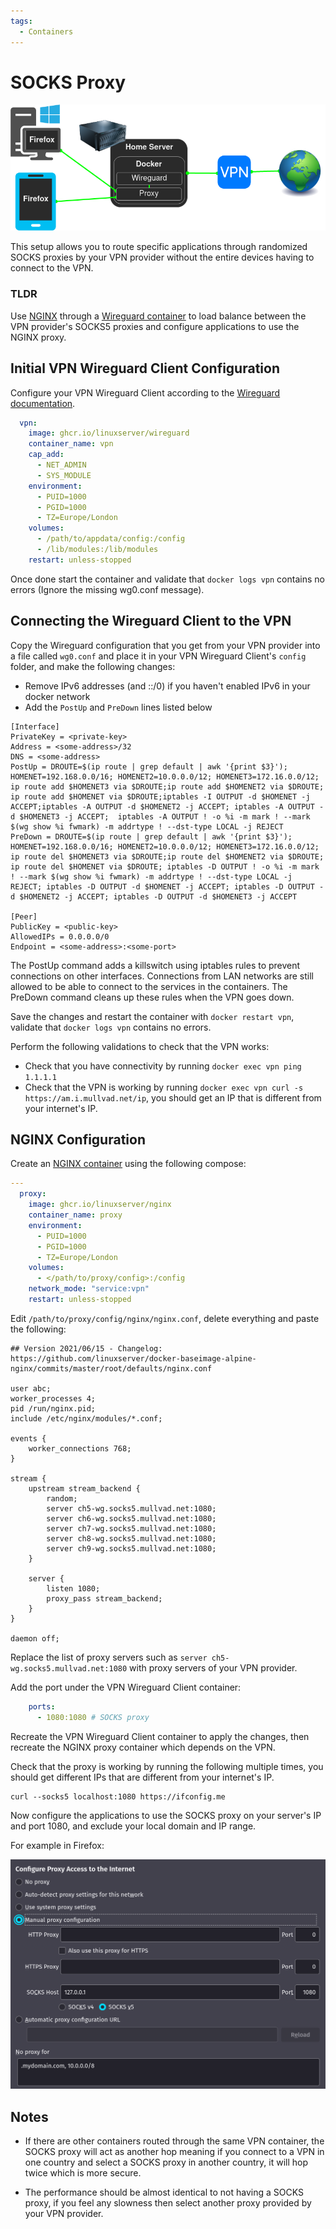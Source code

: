 ```yaml
---
tags:
  - Containers
---
```


# SOCKS Proxy
![socks](images/socks.png)

This setup allows you to route specific applications through randomized SOCKS proxies by your VPN provider without the entire devices having to connect to the VPN.

### TLDR

Use [NGINX](https://github.com/linuxserver/docker-nginx) through a [Wireguard container](https://github.com/linuxserver/docker-wireguard) to load balance between the VPN provider's SOCKS5 proxies and configure applications to use the NGINX proxy.

## Initial VPN Wireguard Client Configuration

Configure your VPN Wireguard Client according to the [Wireguard documentation](https://github.com/linuxserver/docker-wireguard).

```YAML
  vpn:
    image: ghcr.io/linuxserver/wireguard
    container_name: vpn
    cap_add:
      - NET_ADMIN
      - SYS_MODULE
    environment:
      - PUID=1000
      - PGID=1000
      - TZ=Europe/London
    volumes:
      - /path/to/appdata/config:/config
      - /lib/modules:/lib/modules
    restart: unless-stopped
```

Once done start the container and validate that `docker logs vpn` contains no errors (Ignore the missing wg0.conf message).

## Connecting the Wireguard Client to the VPN

Copy the Wireguard configuration that you get from your VPN provider into a file called `wg0.conf` and place it in your VPN Wireguard Client's `config` folder, and make the following changes:

- Remove IPv6 addresses (and ::/0) if you haven't enabled IPv6 in your docker network
- Add the `PostUp` and `PreDown` lines listed below
```Nginx
[Interface]
PrivateKey = <private-key>
Address = <some-address>/32
DNS = <some-address>
PostUp = DROUTE=$(ip route | grep default | awk '{print $3}'); HOMENET=192.168.0.0/16; HOMENET2=10.0.0.0/12; HOMENET3=172.16.0.0/12; ip route add $HOMENET3 via $DROUTE;ip route add $HOMENET2 via $DROUTE; ip route add $HOMENET via $DROUTE;iptables -I OUTPUT -d $HOMENET -j ACCEPT;iptables -A OUTPUT -d $HOMENET2 -j ACCEPT; iptables -A OUTPUT -d $HOMENET3 -j ACCEPT;  iptables -A OUTPUT ! -o %i -m mark ! --mark $(wg show %i fwmark) -m addrtype ! --dst-type LOCAL -j REJECT
PreDown = DROUTE=$(ip route | grep default | awk '{print $3}'); HOMENET=192.168.0.0/16; HOMENET2=10.0.0.0/12; HOMENET3=172.16.0.0/12; ip route del $HOMENET3 via $DROUTE;ip route del $HOMENET2 via $DROUTE; ip route del $HOMENET via $DROUTE; iptables -D OUTPUT ! -o %i -m mark ! --mark $(wg show %i fwmark) -m addrtype ! --dst-type LOCAL -j REJECT; iptables -D OUTPUT -d $HOMENET -j ACCEPT; iptables -D OUTPUT -d $HOMENET2 -j ACCEPT; iptables -D OUTPUT -d $HOMENET3 -j ACCEPT

[Peer]
PublicKey = <public-key>
AllowedIPs = 0.0.0.0/0
Endpoint = <some-address>:<some-port>
```
The PostUp command adds a killswitch using iptables rules to prevent connections on other interfaces. Connections from LAN networks are still allowed to be able to connect to the services in the containers.
The PreDown command cleans up these rules when the VPN goes down.

Save the changes and restart the container with `docker restart vpn`, validate that `docker logs vpn` contains no errors.

Perform the following validations to check that the VPN works:

- Check that you have connectivity by running `docker exec vpn ping 1.1.1.1`
- Check that the VPN is working by running `docker exec vpn curl -s https://am.i.mullvad.net/ip`, you should get an IP that is different from your internet's IP.

## NGINX Configuration

Create an [NGINX container](https://github.com/linuxserver/docker-nginx) using the following compose:

```YAML
---
  proxy:
    image: ghcr.io/linuxserver/nginx
    container_name: proxy
    environment:
      - PUID=1000
      - PGID=1000
      - TZ=Europe/London
    volumes:
      - </path/to/proxy/config>:/config
    network_mode: "service:vpn"
    restart: unless-stopped

```

Edit `/path/to/proxy/config/nginx/nginx.conf`, delete everything and paste the following:

```Nginx
## Version 2021/06/15 - Changelog: https://github.com/linuxserver/docker-baseimage-alpine-nginx/commits/master/root/defaults/nginx.conf

user abc;
worker_processes 4;
pid /run/nginx.pid;
include /etc/nginx/modules/*.conf;

events {
	worker_connections 768;
}

stream {
    upstream stream_backend {
        random;
        server ch5-wg.socks5.mullvad.net:1080;
        server ch6-wg.socks5.mullvad.net:1080;
        server ch7-wg.socks5.mullvad.net:1080;
        server ch8-wg.socks5.mullvad.net:1080;
        server ch9-wg.socks5.mullvad.net:1080;
    }
    
    server {
        listen 1080;
        proxy_pass stream_backend;
    }
}

daemon off;
```

Replace the list of proxy servers such as `server ch5-wg.socks5.mullvad.net:1080` with proxy servers of your VPN provider.

Add the port under the VPN Wireguard Client container:

```YAML
    ports:
      - 1080:1080 # SOCKS proxy
```

Recreate the VPN Wireguard Client container to apply the changes, then recreate the NGINX proxy container which depends on the VPN.

Check that the proxy is working by running the following multiple times, you should get different IPs that are different from your internet's IP.

```
curl --socks5 localhost:1080 https://ifconfig.me
```

Now configure the applications to use the SOCKS proxy on your server's IP and port 1080, and exclude your local domain and IP range.

For example in Firefox:

![socks2](images/socks2.png)

## Notes

- If there are other containers routed through the same VPN container, the SOCKS proxy will act as another hop meaning if you connect to a VPN in one country and select a SOCKS proxy in another country, it will hop twice which is more secure.

- The performance should be almost identical to not having a SOCKS proxy, if you feel any slowness then select another proxy provided by your VPN provider.